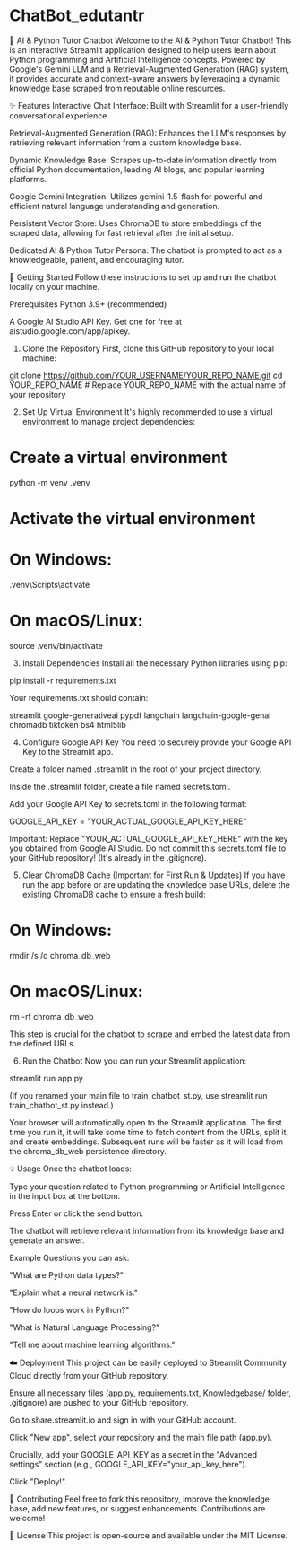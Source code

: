 # ChatBot_edutantr
🤖 AI & Python Tutor Chatbot
Welcome to the AI & Python Tutor Chatbot! This is an interactive Streamlit application designed to help users learn about Python programming and Artificial Intelligence concepts. Powered by Google's Gemini LLM and a Retrieval-Augmented Generation (RAG) system, it provides accurate and context-aware answers by leveraging a dynamic knowledge base scraped from reputable online resources.

✨ Features
Interactive Chat Interface: Built with Streamlit for a user-friendly conversational experience.

Retrieval-Augmented Generation (RAG): Enhances the LLM's responses by retrieving relevant information from a custom knowledge base.

Dynamic Knowledge Base: Scrapes up-to-date information directly from official Python documentation, leading AI blogs, and popular learning platforms.

Google Gemini Integration: Utilizes gemini-1.5-flash for powerful and efficient natural language understanding and generation.

Persistent Vector Store: Uses ChromaDB to store embeddings of the scraped data, allowing for fast retrieval after the initial setup.

Dedicated AI & Python Tutor Persona: The chatbot is prompted to act as a knowledgeable, patient, and encouraging tutor.

🚀 Getting Started
Follow these instructions to set up and run the chatbot locally on your machine.

Prerequisites
Python 3.9+ (recommended)

A Google AI Studio API Key. Get one for free at aistudio.google.com/app/apikey.

1. Clone the Repository
First, clone this GitHub repository to your local machine:

git clone https://github.com/YOUR_USERNAME/YOUR_REPO_NAME.git
cd YOUR_REPO_NAME # Replace YOUR_REPO_NAME with the actual name of your repository

2. Set Up Virtual Environment
It's highly recommended to use a virtual environment to manage project dependencies:

# Create a virtual environment
python -m venv .venv

# Activate the virtual environment
# On Windows:
.venv\Scripts\activate
# On macOS/Linux:
source .venv/bin/activate

3. Install Dependencies
Install all the necessary Python libraries using pip:

pip install -r requirements.txt

Your requirements.txt should contain:

streamlit
google-generativeai
pypdf
langchain
langchain-google-genai
chromadb
tiktoken
bs4
html5lib

4. Configure Google API Key
You need to securely provide your Google API Key to the Streamlit app.

Create a folder named .streamlit in the root of your project directory.

Inside the .streamlit folder, create a file named secrets.toml.

Add your Google API Key to secrets.toml in the following format:

GOOGLE_API_KEY = "YOUR_ACTUAL_GOOGLE_API_KEY_HERE"

Important: Replace "YOUR_ACTUAL_GOOGLE_API_KEY_HERE" with the key you obtained from Google AI Studio. Do not commit this secrets.toml file to your GitHub repository! (It's already in the .gitignore).

5. Clear ChromaDB Cache (Important for First Run & Updates)
If you have run the app before or are updating the knowledge base URLs, delete the existing ChromaDB cache to ensure a fresh build:

# On Windows:
rmdir /s /q chroma_db_web
# On macOS/Linux:
rm -rf chroma_db_web

This step is crucial for the chatbot to scrape and embed the latest data from the defined URLs.

6. Run the Chatbot
Now you can run your Streamlit application:

streamlit run app.py

(If you renamed your main file to train_chatbot_st.py, use streamlit run train_chatbot_st.py instead.)

Your browser will automatically open to the Streamlit application. The first time you run it, it will take some time to fetch content from the URLs, split it, and create embeddings. Subsequent runs will be faster as it will load from the chroma_db_web persistence directory.

💡 Usage
Once the chatbot loads:

Type your question related to Python programming or Artificial Intelligence in the input box at the bottom.

Press Enter or click the send button.

The chatbot will retrieve relevant information from its knowledge base and generate an answer.

Example Questions you can ask:

"What are Python data types?"

"Explain what a neural network is."

"How do loops work in Python?"

"What is Natural Language Processing?"

"Tell me about machine learning algorithms."

☁️ Deployment
This project can be easily deployed to Streamlit Community Cloud directly from your GitHub repository.

Ensure all necessary files (app.py, requirements.txt, Knowledgebase/ folder, .gitignore) are pushed to your GitHub repository.

Go to share.streamlit.io and sign in with your GitHub account.

Click "New app", select your repository and the main file path (app.py).

Crucially, add your GOOGLE_API_KEY as a secret in the "Advanced settings" section (e.g., GOOGLE_API_KEY="your_api_key_here").

Click "Deploy!".

🤝 Contributing
Feel free to fork this repository, improve the knowledge base, add new features, or suggest enhancements. Contributions are welcome!

📄 License
This project is open-source and available under the MIT License.
